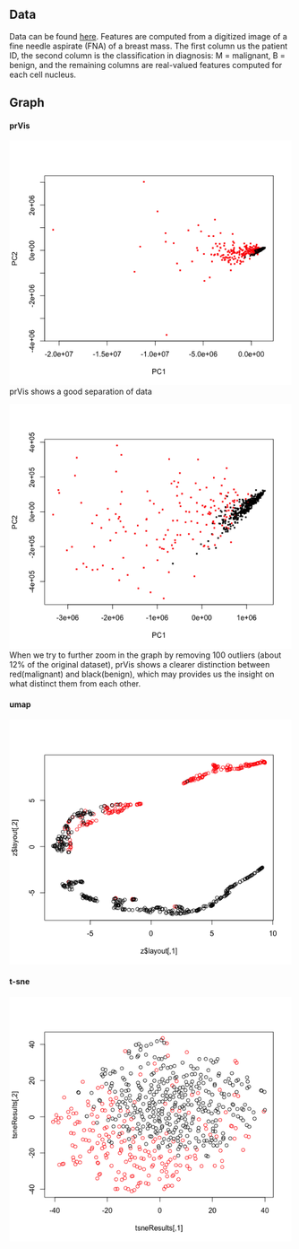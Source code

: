 ## Data
Data can be found 
[here](https://www.kaggle.com/uciml/breast-cancer-wisconsin-data).
Features are computed from a digitized image of a fine needle aspirate
(FNA) of a breast mass. The first column us the patient ID, the second column 
is the classification in diagnosis: M = malignant, B = benign, and the 
remaining columns are real-valued features computed for each cell nucleus.

## Graph
#### prVis
![](prVis_bc.png) <br/>
prVis shows a good separation of data <br/>

![](prVis_zoomin.png) <br/>
When we try to further zoom in the graph by removing 100 outliers (about 12% of
the original dataset), prVis shows a clearer distinction between red(malignant)
and black(benign), which may provides us the insight on what distinct them from 
each other.
#### umap
![](UMAP_BC.png)

#### t-sne
![](TSNE_bc.png)
